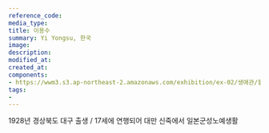 ```yaml
---
reference_code:
media_type:
title: 이용수
summary: Yi Yongsu, 한국
image:
description:
modified_at:
created_at:
components:
- https://wwm3.s3.ap-northeast-2.amazonaws.com/exhibition/ex-02/생애관/할머니들/이용수.jpg
tags:
-
---
```


1928년 경상북도 대구 출생 /
17세에 연행되어 대만 신죽에서 일본군성노예생활